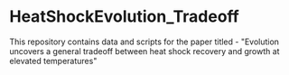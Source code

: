 # HeatShockEvolution_Tradeoff
This repository contains data and scripts for the paper titled - "Evolution uncovers a general tradeoff between heat shock recovery and growth at elevated temperatures"
